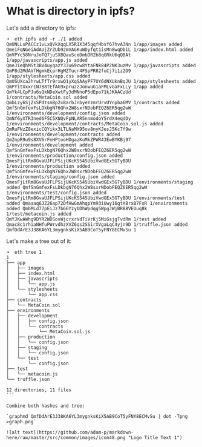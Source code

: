 # What is directory in ipfs?

Let's add a directory to ipfs:

`
➜  eth ipfs add -r ./1
added QmUNLLsPACCz1vLxQVkXqqLX5R1X345qqfHbsf67hvA3Nn 1/app/images
added QmeiFqNGeiAdAUjZrZUb92mVAGKuWDyfqt1isMn8wqDbiL 1/app/index.html
added QmVPYc58NruJoTQ7juSXBQauSceDmbDR2b8qGRkU6qQBAt 1/app/javascripts/app.js
added QmeJieQhM5t3BV4uyqazY33u69cw8YtaFNk84P2NK3uzMv 1/app/javascripts
added QmP8d2MdAVfHgmkEcprHgMZTucr4FSpPR82fuCj7i1z2D9 1/app/stylesheets/app.css
added QmUSUXca2hrwLTfTr9rxwQ1yXqSAAyPF7UY6dNXUknBqJU 1/app/stylesheets
added QmPYitXxxr1N7B8tEfAG9xpruzzJonwuG1aFMLvGaFxLLy 1/app
added QmYk4LCpPJu6sQkNDeXwtFy3dMNnoP5dEpo71kJKAACzUd 1/contracts/MetaCoin.sol
added QmbLzy6SjZsSPdtsm8p2x8arbJnbyeYzmrUrvUYnpba6MV 1/contracts
added QmfSnGmfexFsLDkbgN76Qhx2W8sxrNDobFEQZ6ER5qg2wW 1/environments/development/config.json
added QmNf6yXTR3ned6F5C5XNQvFpNLAR5nnmodoY5rdX4eqdDy 1/environments/development/contracts/MetaCoin.sol.js
added QmRuFNzZ8exicCQYikx3LTLNaMX95ov8nyKJesJ5Kc7f9w 1/environments/development/contracts
added QmZnpR9u9s8XV6rFnHPtooHDgazKuMkZPWR43EwBYKBj97 1/environments/development
added QmfSnGmfexFsLDkbgN76Qhx2W8sxrNDobFEQZ6ER5qg2wW 1/environments/production/config.json
added QmesFjLtRm8GvaUJFLPSijUKcKS545UbiVwdGEx5GTyBDU 1/environments/production
added QmfSnGmfexFsLDkbgN76Qhx2W8sxrNDobFEQZ6ER5qg2wW 1/environments/staging/config.json
added QmesFjLtRm8GvaUJFLPSijUKcKS545UbiVwdGEx5GTyBDU 1/environments/staging
added QmfSnGmfexFsLDkbgN76Qhx2W8sxrNDobFEQZ6ER5qg2wW 1/environments/test/config.json
added QmesFjLtRm8GvaUJFLPSijUKcKS545UbiVwdGEx5GTyBDU 1/environments/test
added Qmaaaq6JZ26ap72DfHwGmAhqpYm93iUwy16qtXBrxB7FxR 1/environments
added QmbMLd77pEiJz7b66YzybDhWpdqg5WpgJWjBRBBVEUuq8k 1/test/metacoin.js
added QmYJKwAWhg9DYR2WDSovWjcrxrVdTiVrKj5MiGsjgTvdRm 1/test
added Qmac8c1rhiaNHfuPWrvdhzXVZ6qs2SSirXVgaLqC4yjn9D 1/truffle.json
added QmfDdArE3J38KA6YL3mygnksKiX5AB9CoT5yFNY8ECMvSu 1
`

Let's make a tree out of it:

````
➜  eth tree 1
1
├── app
│   ├── images
│   ├── index.html
│   ├── javascripts
│   │   └── app.js
│   └── stylesheets
│       └── app.css
├── contracts
│   └── MetaCoin.sol
├── environments
│   ├── development
│   │   ├── config.json
│   │   └── contracts
│   │       └── MetaCoin.sol.js
│   ├── production
│   │   └── config.json
│   ├── staging
│   │   └── config.json
│   └── test
│       └── config.json
├── test
│   └── metacoin.js
└── truffle.json

12 directories, 11 files
```

Combine both hashes and tree:

`graphmd QmfDdArE3J38KA6YL3mygnksKiX5AB9CoT5yFNY8ECMvSu | dot -Tpng >graph.png`

![alt text](https://github.com/adam-p/markdown-here/raw/master/src/common/images/icon48.png "Logo Title Text 1")
